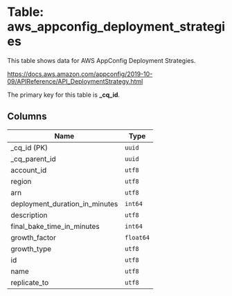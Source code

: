 # Table: aws_appconfig_deployment_strategies

This table shows data for AWS AppConfig Deployment Strategies.

https://docs.aws.amazon.com/appconfig/2019-10-09/APIReference/API_DeploymentStrategy.html

The primary key for this table is **_cq_id**.

## Columns

| Name          | Type          |
| ------------- | ------------- |
|_cq_id (PK)|`uuid`|
|_cq_parent_id|`uuid`|
|account_id|`utf8`|
|region|`utf8`|
|arn|`utf8`|
|deployment_duration_in_minutes|`int64`|
|description|`utf8`|
|final_bake_time_in_minutes|`int64`|
|growth_factor|`float64`|
|growth_type|`utf8`|
|id|`utf8`|
|name|`utf8`|
|replicate_to|`utf8`|